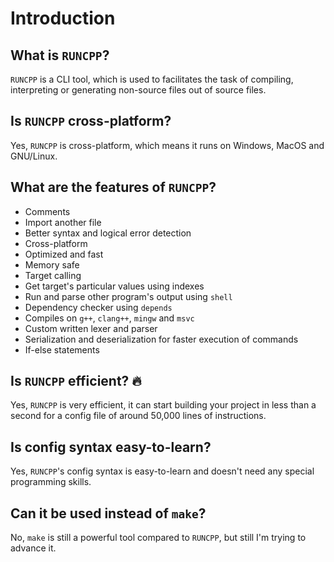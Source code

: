 # Introduction

## What is `RUNCPP`?

`RUNCPP` is a CLI tool, which is used to facilitates the task of compiling, interpreting or generating non-source files out of source files.

## Is `RUNCPP` cross-platform?

Yes, `RUNCPP` is cross-platform, which means it runs on Windows, MacOS and GNU/Linux.

## What are the features of `RUNCPP`?

- Comments
- Import another file
- Better syntax and logical error detection
- Cross-platform
- Optimized and fast
- Memory safe
- Target calling
- Get target's particular values using indexes
- Run and parse other program's output using `shell`
- Dependency checker using `depends`
- Compiles on `g++`, `clang++`, `mingw` and `msvc`
- Custom written lexer and parser
- Serialization and deserialization for faster execution of commands
- If-else statements

## Is `RUNCPP` efficient? :fire:

Yes, `RUNCPP` is very efficient, it can start building your project in less than a second for a config file of around 50,000 lines of instructions.

## Is config syntax easy-to-learn?

Yes, `RUNCPP`'s config syntax is easy-to-learn and doesn't need any special programming skills.

## Can it be used instead of `make`?

No, `make` is still a powerful tool compared to `RUNCPP`, but still I'm trying to advance it.